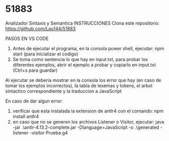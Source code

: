 # 51883
Analizador Sintaxis y Semantica 
INSTRUCCIONES
Clona este repositorio: 
  https://github.com/Lau144/51883


PASOS EN VS CODE
1. Antes de ejecutar el programa, en la consola power shell, ejecutar:  npm start (para inicializar el codigo)
2. Se toma como sentencia lo que hay en input.txt, para probar los diferentes ejemplos, abrir el ejemplo a probar y copiarlo en input.txt (Ctrl+s para guardar)

Al ejecutar se deberia mostrar en la consola los error que hay (en caso de tomar los ejemplos incorrectos), la tabla de lexemas y tokens, el arbol sintactico correspondiente y la traduccion a JavaScript


En caso de dar algun error:
1. verificar que esta instalada la extension de antlr4 con el comando: npm install antlr4
2. en caso que no se generen los archivos Listener o Visitor, ejecutar:  java -jar .\antlr-4.13.2-complete.jar -Dlanguage=JavaScript -o .\generated -listener -visitor Prueba.g4
  
